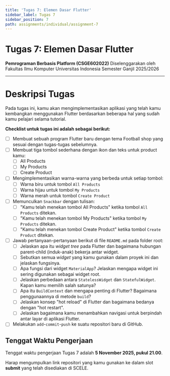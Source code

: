 ```yaml
---
title: 'Tugas 7: Elemen Dasar Flutter'
sidebar_label: Tugas 7
sidebar_position: 7
path: assignments/individual/assignment-7
---
```


# Tugas 7: Elemen Dasar Flutter

**Pemrograman Berbasis Platform (CSGE602022)** 
Diselenggarakan oleh Fakultas Ilmu Komputer Universitas Indonesia
Semester Ganjil 2025/2026

---
# Deskripsi Tugas

Pada tugas ini, kamu akan mengimplementasikan aplikasi yang telah kamu kembangkan menggunakan Flutter berdasarkan beberapa hal yang sudah kamu pelajari selama tutorial.

**Checklist untuk tugas ini adalah sebagai berikut:**

- [ ] Membuat sebuah program Flutter baru dengan tema Football shop yang sesuai dengan tugas-tugas sebelumnya.
- [ ] Membuat tiga tombol sederhana dengan ikon dan teks untuk product kamu:
  - [ ] All Products
  - [ ] My Products 
  - [ ] Create Product
- [ ] Mengimplementasikan warna-warna yang berbeda untuk setiap tombol:
  - [ ] Warna biru untuk tombol `All Products`
  - [ ] Warna hijau untuk tombol `My Products`
  - [ ] Warna merah untuk tombol `Create Product`
- [ ] Memunculkan `Snackbar` dengan tulisan:
  - [ ] "Kamu telah menekan tombol All Products" ketika tombol `All Products` ditekan.
  - [ ] "Kamu telah menekan tombol My Products" ketika tombol `My Products` ditekan.
  - [ ] "Kamu telah menekan tombol Create Product" ketika tombol `Create Product` ditekan.
  
- [ ] Jawab pertanyaan-pertanyaan berikut di file `README.md` pada folder root:
  - [ ] Jelaskan apa itu *widget tree* pada Flutter dan bagaimana hubungan parent-child (induk-anak) bekerja antar widget.
  - [ ] Sebutkan semua *widget* yang kamu gunakan dalam proyek ini dan jelaskan fungsinya.
  - [ ] Apa fungsi dari widget `MaterialApp`? Jelaskan mengapa widget ini sering digunakan sebagai widget root.
  - [ ] Jelaskan perbedaan antara `StatelessWidget` dan `StatefulWidget`. Kapan kamu memilih salah satunya?
  - [ ] Apa itu `BuildContext` dan mengapa penting di Flutter? Bagaimana penggunaannya di metode `build`?
  - [ ] Jelaskan konsep "hot reload" di Flutter dan bagaimana bedanya dengan "hot restart".
  - [ ] Jelaskan bagaimana kamu menambahkan navigasi untuk berpindah antar layar di aplikasi Flutter.
- [ ] Melakukan `add`-`commit`-`push` ke suatu repositori baru di GitHub.

## Tenggat Waktu Pengerjaan

Tenggat waktu pengerjaan Tugas 7 adalah **5 November 2025, pukul 21.00**.

Harap mengumpulkan link repositori yang kamu gunakan ke dalam slot **submit** yang telah disediakan di SCELE.